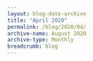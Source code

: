 ```yaml
---
layout: blog-date-archive
title: "April 2020"
permalink: /blog/2020/04/
archive-name: August 2020
archive-type: Monthly
breadcrumb: blog
---
```

